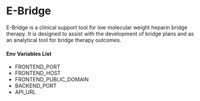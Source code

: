 # E-Bridge
E-Bridge is a clinical support tool for low molecular weight heparin bridge therapy. It is designed to assist with the development of bridge plans and as an analytical tool for bridge therapy outcomes.

#### Env Variables List
* FRONTEND_PORT
* FRONTEND_HOST
* FRONTEND_PUBLIC_DOMAIN
* BACKEND_PORT
* API_URL
